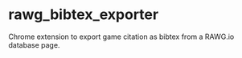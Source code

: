 # rawg_bibtex_exporter
Chrome extension to export game citation as bibtex from a RAWG.io database page.
